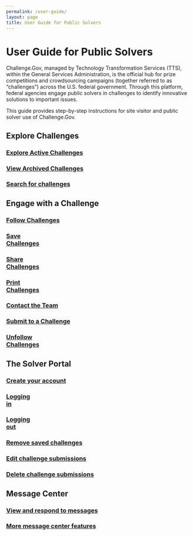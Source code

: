```yaml
---
permalink: /user-guide/
layout: page
title: User Guide for Public Solvers
---
```

<h1 class="text-center mb-6 font-weight-bold">User Guide for Public Solvers</h1>
<div class="row">
  <div>
    <p>Challenge.Gov, managed by Technology Transformation Services (TTS), within the General Services Administration, is the official hub for prize competitions and crowdsourcing campaigns (together referred to as “challenges”) across the U.S. federal government. Through this platform, federal agencies engage public solvers in challenges to identify innovative solutions to important issues.</p>
    <p>This guide provides step-by-step instructions for site visitor and public solver use of Challenge.Gov. </p>
  </div>
</div>
<h2>Explore Challenges</h2>
<div class="row">
  <div class="col-sm-3">
    <div class="card">
      <div class="card-body text-center"> <a href="{{ site.baseurl }}/user-guide/explore-active-challenges/"><i class="fas fa-trophy" style="font-size: 2em; padding-bottom: 20px;" title="Exploring active challenges"></i>
        <h3 class="card-title text-center">Explore Active Challenges</h3>
        </a> </div>
    </div>
  </div>
  <div class="col-sm-3">
      <div class="card">
        <div class="card-body text-center"> <a href="{{ site.baseurl }}/user-guide/view-archived-challenges/"><i class="fas fa-folder" style="font-size: 2em; padding-bottom: 20px;" title="Exploring active challenges"></i>
          <h3 class="card-title text-center">View Archived Challenges</h3>
          </a>
      </div>
    </div>
  </div>
  <div class="col-sm-3">
    <div class="card">
        <div class="card-body text-center"> <a href="{{ site.baseurl }}/user-guide/search-for-challenges/"><i class="fas fa-search" style="font-size: 2em; padding-bottom: 20px;" title="Exploring active challenges"></i>
          <h3 class="card-title text-center">Search for challenges</h3>
          </a>
      </div>
    </div>
  </div>
</div>
<h2>Engage with a Challenge</h2>
<div class="row">
  <div class="col-sm-3">
    <div class="card">
      <div class="card-body text-center"> <a href="{{ site.baseurl }}/user-guide/follow-challenges/"><i class="fas fa-eye" style="font-size: 2em; padding-bottom: 20px;" title="Follow challenges"></i>
        <h3 class="card-title text-center">Follow Challenges</h3>
        </a> </div>
    </div>
  </div>
  <div class="col-sm-3">
    <div class="card">
        <div class="card-body text-center"> <a href="{{ site.baseurl }}/user-guide/save-challenges/"><i class="fas fa-save" style="font-size: 2em; padding-bottom: 20px;" title="Save challenges"></i>
          <h3 class="card-title text-center">Save<br>Challenges</h3>
          </a>
      </div>
    </div>
  </div>
  <div class="col-sm-3">
    <div class="card">
        <div class="card-body text-center"> <a href="{{ site.baseurl }}/user-guide/share-challenges/"><i class="fas fa-share" style="font-size: 2em; padding-bottom: 20px;" title="Share challenges"></i>
          <h3 class="card-title text-center">Share<br>Challenges</h3>
          </a>
    </div>
  </div>
</div>
    <div class="col-sm-3">
    <div class="card">
        <div class="card-body text-center"> <a href="{{ site.baseurl }}/user-guide/print-challenges/"><i class="fas fa-print" style="font-size: 2em; padding-bottom: 20px;" title="Print challenges"></i>
          <h3 class="card-title text-center">Print<br>Challenges</h3>
          </a>
      </div>
    </div>
  </div>
  </div>
  <div class="row">
  <div class="col-sm-3">
    <div class="card">
      <div class="card-body text-center"> <a href="{{ site.baseurl }}/user-guide/contact-challenge-management/"><i class="fas fa-envelope" style="font-size: 2em; padding-bottom: 20px;" title="Contact the Team"></i>
        <h3 class="card-title text-center">Contact the Team</h3>
        </a> </div>
    </div>
  </div>
  <div class="col-sm-3">
    <div class="card">
        <div class="card-body text-center"> <a href="{{ site.baseurl }}/user-guide/submit-to-a-challenge/"><i class="fas fa-keyboard" style="font-size: 2em; padding-bottom: 20px;" title="Submit to a challenge"></i>
          <h3 class="card-title text-center">Submit to a Challenge</h3>
          </a>
      </div>
    </div>
  </div>
  <div class="col-sm-3">
    <div class="card">
        <div class="card-body text-center"> <a href="{{ site.baseurl }}/user-guide/unfollow-challenges/"><i class="fas fa-eye-slash" style="font-size: 2em; padding-bottom: 20px;" title="Unfollow challenges"></i>
          <h3 class="card-title text-center">Unfollow<br>Challenges</h3>
          </a>
    </div>
  </div>
</div>
  </div>
  <h2>The Solver Portal</h2>
<div class="row">
  <div class="col-sm-3">
    <div class="card">
      <div class="card-body text-center"> <a href="{{ site.baseurl }}/user-guide/create-your-account/"><i class="fas fa-user" style="font-size: 2em; padding-bottom: 20px;" title="Create your account"></i>
        <h3 class="card-title text-center">Create your account</h3>
        </a> </div>
    </div>
  </div>
  <div class="col-sm-3">
    <div class="card">
        <div class="card-body text-center"> <a href="{{ site.baseurl }}/user-guide/log-into-solver-portal/"><i class="fas fa-lock-open" style="font-size: 2em; padding-bottom: 20px;" title="Logging in"></i>
          <h3 class="card-title text-center">Logging<br>in</h3>
          </a>
      </div>
    </div>
  </div>
  <div class="col-sm-3">
    <div class="card">
        <div class="card-body text-center"> <a href="{{ site.baseurl }}/user-guide/log-out-of-solver-portal/"><i class="fas fa-lock" style="font-size: 2em; padding-bottom: 20px;" title="Logging out"></i>
          <h3 class="card-title text-center">Logging<br>out</h3>
          </a>
    </div>
  </div>
</div>
    <div class="col-sm-3">
    <div class="card">
        <div class="card-body text-center"> <a href="{{ site.baseurl }}/user-guide/remove-saved-challenges/"><i class="fas fa-trash" style="font-size: 2em; padding-bottom: 20px;" title="Remove saved challenges"></i>
          <h3 class="card-title text-center">Remove saved challenges</h3>
          </a>
      </div>
    </div>
  </div>
  </div>
  <div class="row">
  <div class="col-sm-3">
    <div class="card">
      <div class="card-body text-center"> <a href="{{ site.baseurl }}/user-guide/edit-challenge-submissions/"><i class="fas fa-edit" style="font-size: 2em; padding-bottom: 20px;" title="Edit challenge submissions"></i>
        <h3 class="card-title text-center">Edit challenge submissions</h3>
        </a> </div>
    </div>
  </div>
  <div class="col-sm-3">
    <div class="card">
        <div class="card-body text-center"> <a href="{{ site.baseurl }}/user-guide/delete-challenge-submissions/"><i class="fas fa-trash" style="font-size: 2em; padding-bottom: 20px;" title="Delete challenge submissions"></i>
          <h3 class="card-title text-center">Delete challenge submissions</h3>
          </a>
      </div>
    </div>
  </div>
  </div>

<h2>Message Center</h2>
<div class="row">
  <div class="col-sm-3">
    <div class="card">
      <div class="card-body text-center"> <a href="{{ site.baseurl }}/user-guide/view-respond-to-messages/"><i class="fas fa-comments" style="font-size: 2em; padding-bottom: 20px;" title="View and respond to messages"></i>
        <h3 class="card-title text-center">View and respond to messages</h3>
        </a> </div>
    </div>
  </div>
  <div class="col-sm-3">
      <div class="card">
        <div class="card-body text-center"> <a href="{{ site.baseurl }}/user-guide/message-center-features/"><i class="far fa-comments" style="font-size: 2em; padding-bottom: 20px;" title="More message center features"></i>
          <h3 class="card-title text-center">More message center features</h3>
          </a>
      </div>
    </div>
  </div>
